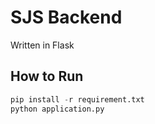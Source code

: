 # SJS Backend

Written in Flask

## How to Run
```python
pip install -r requirement.txt
python application.py
